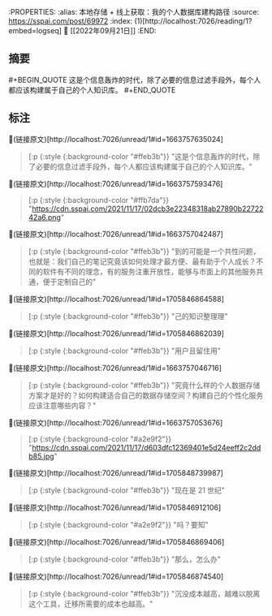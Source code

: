 :PROPERTIES:
:alias: 本地存储 + 线上获取：我的个人数据库建构路径
:source: https://sspai.com/post/69972
:index: (1)[http://localhost:7026/reading/1?embed=logseq]
:date: [[2022年09月21日]]
:END:



## 摘要
#+BEGIN_QUOTE
这是个信息轰炸的时代，除了必要的信息过滤手段外，每个人都应该构建属于自己的个人知识库。
#+END_QUOTE

## 标注

📌(链接原文)[http://localhost:7026/unread/1#id=1663757635024] 
> [:p {:style {:background-color "#ffeb3b"}}
"这是个信息轰炸的时代，除了必要的信息过滤手段外，每个人都应该构建属于自己的个人知识库。"

📌(链接原文)[http://localhost:7026/unread/1#id=1663757593476] 
> [:p {:style {:background-color "#ffb7da"}}
"https://cdn.sspai.com/2021/11/17/02dcb3e22348318ab27890b2272242a6.png"

📌(链接原文)[http://localhost:7026/unread/1#id=1663757042487] 
> [:p {:style {:background-color "#ffeb3b"}}
"到的可能是一个共性问题，也就是：我们自己的笔记究竟该如何处理才最方便、最有助于个人成长？不同的软件有不同的理念，有的服务注重开放性，能够与市面上的其他服务共通，便于定制自己的"

📌(链接原文)[http://localhost:7026/unread/1#id=1705846864588] 
> [:p {:style {:background-color "#ffeb3b"}}
"己的知识整理理"

📌(链接原文)[http://localhost:7026/unread/1#id=1705846862039] 
> [:p {:style {:background-color "#ffeb3b"}}
"用户且留住用"

📌(链接原文)[http://localhost:7026/unread/1#id=1663757046716] 
> [:p {:style {:background-color "#ffeb3b"}}
"究竟什么样的个人数据存储方案才是好的？如何构建适合自己的数据存储空间？构建自己的个性化服务应该注意哪些内容？"

📌(链接原文)[http://localhost:7026/unread/1#id=1663757053676] 
> [:p {:style {:background-color "#a2e9f2"}}
"https://cdn.sspai.com/2021/11/17/d603dfc12369401e5d24eeff2c2ddb85.jpg"

📌(链接原文)[http://localhost:7026/unread/1#id=1705848739987] 
> [:p {:style {:background-color "#ffeb3b"}}
"现在是 21 世纪"

📌(链接原文)[http://localhost:7026/unread/1#id=1705846912106] 
> [:p {:style {:background-color "#a2e9f2"}}
"吗？要知"

📌(链接原文)[http://localhost:7026/unread/1#id=1705846869406] 
> [:p {:style {:background-color "#ffeb3b"}}
"那么，怎么办"

📌(链接原文)[http://localhost:7026/unread/1#id=1705846874540] 
> [:p {:style {:background-color "#ffeb3b"}}
"沉没成本越高，越难以脱离这个工具，迁移所需要的成本也越高。"





